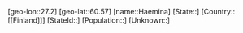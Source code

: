 ﻿---
location: [60.57,27.2]
mapzoom: [7,12] 
mapmarker: city 
type: City
tags:
- geo/City


SpocWebEntityId: 31070
isDeleted: false
confidential: public

---
[geo-lon::27.2]
[geo-lat::60.57]
[name::Haemina]
[State::]
[Country::[[Finland]]]
[StateId::]
[Population::]
[Unknown::]

